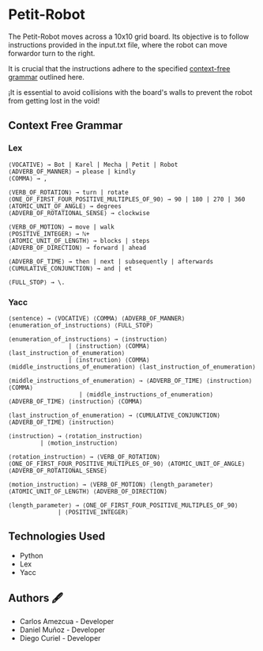 # Petit-Robot
The Petit-Robot moves across a 10x10 grid board. Its objective is to follow instructions provided in the input.txt file, where the robot can move forwardor turn to the right. 

It is crucial that the instructions adhere to the specified [context-free grammar](#context-free-grammar) outlined here.

¡It is essential to avoid collisions with the board's walls to prevent the robot from getting lost in the void!

## Context Free Grammar
### Lex
```
⟨VOCATIVE⟩ → Bot | Karel | Mecha | Petit | Robot
⟨ADVERB_OF_MANNER⟩ → please | kindly
⟨COMMA⟩ → ,

⟨VERB_OF_ROTATION⟩ → turn | rotate
⟨ONE_OF_FIRST_FOUR_POSITIVE_MULTIPLES_OF_90⟩ → 90 | 180 | 270 | 360
⟨ATOMIC_UNIT_OF_ANGLE⟩ → degrees
⟨ADVERB_OF_ROTATIONAL_SENSE⟩ → clockwise

⟨VERB_OF_MOTION⟩ → move | walk
⟨POSITIVE_INTEGER⟩ → ℕ+
⟨ATOMIC_UNIT_OF_LENGTH⟩ → blocks | steps
⟨ADVERB_OF_DIRECTION⟩ → forward | ahead

⟨ADVERB_OF_TIME⟩ → then | next | subsequently | afterwards
⟨CUMULATIVE_CONJUNCTION⟩ → and | et

⟨FULL_STOP⟩ → \.
```

### Yacc
```
⟨sentence⟩ → ⟨VOCATIVE⟩ ⟨COMMA⟩ ⟨ADVERB_OF_MANNER⟩ ⟨enumeration_of_instructions⟩ ⟨FULL_STOP⟩

⟨enumeration_of_instructions⟩ → ⟨instruction⟩
			     | ⟨instruction⟩ ⟨COMMA⟩ ⟨last_instruction_of_enumeration⟩
			     | ⟨instruction⟩ ⟨COMMA⟩ ⟨middle_instructions_of_enumeration⟩ ⟨last_instruction_of_enumeration⟩

⟨middle_instructions_of_enumeration⟩ → ⟨ADVERB_OF_TIME⟩ ⟨instruction⟩ ⟨COMMA⟩
			   	    | ⟨middle_instructions_of_enumeration⟩ ⟨ADVERB_OF_TIME⟩ ⟨instruction⟩ ⟨COMMA⟩

⟨last_instruction_of_enumeration⟩ → ⟨CUMULATIVE_CONJUNCTION⟩ ⟨ADVERB_OF_TIME⟩ ⟨instruction⟩

⟨instruction⟩ → ⟨rotation_instruction⟩
	     | ⟨motion_instruction⟩

⟨rotation_instruction⟩ → ⟨VERB_OF_ROTATION⟩ ⟨ONE_OF_FIRST_FOUR_POSITIVE_MULTIPLES_OF_90⟩ ⟨ATOMIC_UNIT_OF_ANGLE⟩ ⟨ADVERB_OF_ROTATIONAL_SENSE⟩

⟨motion_instruction⟩ → ⟨VERB_OF_MOTION⟩ ⟨length_parameter⟩ ⟨ATOMIC_UNIT_OF_LENGTH⟩ ⟨ADVERB_OF_DIRECTION⟩

⟨length_parameter⟩ → ⟨ONE_OF_FIRST_FOUR_POSITIVE_MULTIPLES_OF_90⟩
	          | ⟨POSITIVE_INTEGER⟩
```

## Technologies Used
- Python
- Lex
- Yacc

## Authors 🖋
- Carlos Amezcua - Developer
- Daniel Muñoz - Developer
- Diego Curiel - Developer
